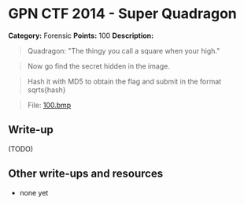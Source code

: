 # GPN CTF 2014 - Super Quadragon

**Category:** Forensic
**Points:** 100
**Description:**

> Quadragon: "The thingy you call a square when your high."

>Now go find the secret hidden in the image.

> Hash it with MD5 to obtain the flag and submit in the format sqrts{hash}

> File: [100.bmp](100_50030fd140a26c698114361f3b0b8557.bmp)

## Write-up

(TODO)

## Other write-ups and resources

* none yet
